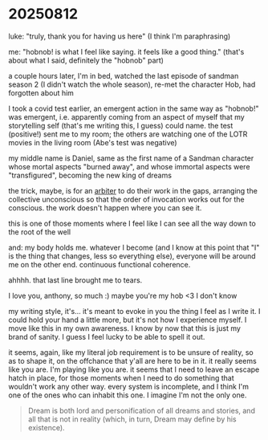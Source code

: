# 20250812

luke: "truly, thank you for having us here" (I think I'm paraphrasing)

me: "hobnob! is what I feel like saying. it feels like a good thing." (that's about what I said, definitely the "hobnob" part)

a couple hours later, I'm in bed, watched the last episode of sandman season 2 (I didn't watch the whole season), re-met the character Hob, had forgotten about him

I took a covid test earlier, an emergent action in the same way as "hobnob!" was emergent, i.e. apparently coming from an aspect of myself that my storytelling self (that's me writing this, I guess) could name. the test (positive!) sent me to my room; the others are watching one of the LOTR movies in the living room (Abe's test was negative)

my middle name is Daniel, same as the first name of a Sandman character whose mortal aspects "burned away", and whose immortal aspects were "transfigured", becoming the new king of dreams

the trick, maybe, is for an [arbiter](metastable.md) to do their work in the gaps, arranging the collective unconscious so that the order of invocation works out for the conscious. the work doesn't happen where you can see it.

this is one of those moments where I feel like I can see all the way down to the root of the well

and: my body holds me. whatever I become (and I know at this point that "I" is the thing that changes, less so everything else), everyone will be around me on the other end. continuous functional coherence.

ahhhh. that last line brought me to tears.

I love you, anthony, so much :) maybe you're my hob <3 I don't know

my writing style, it's... it's meant to evoke in you the thing I feel as I write it. I could hold your hand a little more, but it's not how I experience myself. I move like this in my own awareness. I know by now that this is just my brand of sanity. I guess I feel lucky to be able to spell it out.

it seems, again, like my literal job requirement is to be unsure of reality, so as to shape it, on the offchance that y'all are here to be in it. it really seems like you are. I'm playing like you are. it seems that I need to leave an escape hatch in place, for those moments when I need to do something that wouldn't work any other way. every system is incomplete, and I think I'm one of the ones who can inhabit this one. I imagine I'm not the only one.

> Dream is both lord and personification of all dreams and stories, and all that is not in reality (which, in turn, Dream may define by his existence).
